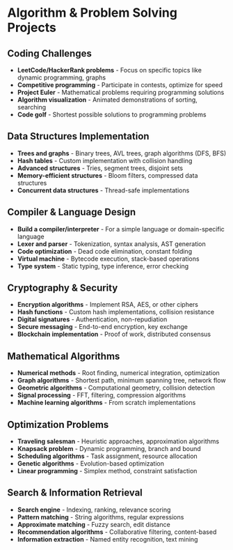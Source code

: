 # Algorithm & Problem Solving Projects

## Coding Challenges
- **LeetCode/HackerRank problems** - Focus on specific topics like dynamic programming, graphs
- **Competitive programming** - Participate in contests, optimize for speed
- **Project Euler** - Mathematical problems requiring programming solutions
- **Algorithm visualization** - Animated demonstrations of sorting, searching
- **Code golf** - Shortest possible solutions to programming problems

## Data Structures Implementation
- **Trees and graphs** - Binary trees, AVL trees, graph algorithms (DFS, BFS)
- **Hash tables** - Custom implementation with collision handling
- **Advanced structures** - Tries, segment trees, disjoint sets
- **Memory-efficient structures** - Bloom filters, compressed data structures
- **Concurrent data structures** - Thread-safe implementations

## Compiler & Language Design
- **Build a compiler/interpreter** - For a simple language or domain-specific language
- **Lexer and parser** - Tokenization, syntax analysis, AST generation
- **Code optimization** - Dead code elimination, constant folding
- **Virtual machine** - Bytecode execution, stack-based operations
- **Type system** - Static typing, type inference, error checking

## Cryptography & Security
- **Encryption algorithms** - Implement RSA, AES, or other ciphers
- **Hash functions** - Custom hash implementations, collision resistance
- **Digital signatures** - Authentication, non-repudiation
- **Secure messaging** - End-to-end encryption, key exchange
- **Blockchain implementation** - Proof of work, distributed consensus

## Mathematical Algorithms
- **Numerical methods** - Root finding, numerical integration, optimization
- **Graph algorithms** - Shortest path, minimum spanning tree, network flow
- **Geometric algorithms** - Computational geometry, collision detection
- **Signal processing** - FFT, filtering, compression algorithms
- **Machine learning algorithms** - From scratch implementations

## Optimization Problems
- **Traveling salesman** - Heuristic approaches, approximation algorithms
- **Knapsack problem** - Dynamic programming, branch and bound
- **Scheduling algorithms** - Task assignment, resource allocation
- **Genetic algorithms** - Evolution-based optimization
- **Linear programming** - Simplex method, constraint satisfaction

## Search & Information Retrieval
- **Search engine** - Indexing, ranking, relevance scoring
- **Pattern matching** - String algorithms, regular expressions
- **Approximate matching** - Fuzzy search, edit distance
- **Recommendation algorithms** - Collaborative filtering, content-based
- **Information extraction** - Named entity recognition, text mining 